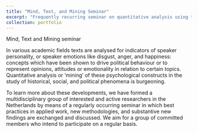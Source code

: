 ```yaml
---
title: "Mind, Text, and Mining Seminar"
excerpt: "Frequently recurring seminar on quantitative analysis using text mining. I am organizing the MTM seminar 4-5 times a year in collaboration with Martijn Schoonvelde (VU University) and Mark Dechesne (Leiden University). Click for more details.<br/><img src='https://pbs.twimg.com/media/DL8aU6kWAAEproA.jpg:large'>"
collection: portfolio
---
```


Mind, Text and Mining seminar

In various academic fields texts are analysed for indicators of speaker personality, or speaker emotions like disgust, anger, and happiness: concepts which have been shown to drive political behaviour or to represent opinions, attitudes or emotionality in relation to certain topics. Quantitative analysis or ‘mining’ of these psychological constructs in the study of historical, social, and political phenomena is burgeoning.

To learn more about these developments, we have formed a multidisciplinary group of interested and active researchers in the Netherlands by means of a regularly occurring seminar in which best practices in applied work, new methodologies, and substantive new findings are exchanged and discussed. We aim for a group of committed members who intend to participate on a regular basis.
